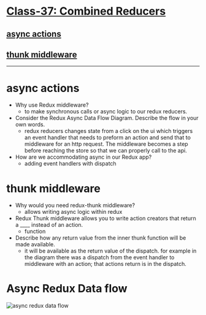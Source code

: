 # [Class-37: Combined Reducers ](/README.md)

## [async actions](https://redux.js.org/tutorials/fundamentals/part-6-async-logic)

## [thunk middleware](https://github.com/reduxjs/redux-thunk)

<hr>

# async actions
- Why use Redux middleware?
  - to make synchronous calls or async logic to our redux reducers. 
- Consider the Redux Async Data Flow Diagram. Describe the flow in your own words.
  - redux reducers changes state from a click on the ui which triggers an event handler that needs to preform an action and send that to middleware for an http request. The middleware becomes a step before reaching the store so that we can properly call to the api. 
- How are we accommodating async in our Redux app?
  - adding event handlers with dispatch

# thunk middleware
- Why would you need redux-thunk middleware?
  - allows writing async logic within redux 
- Redux Thunk middleware allows you to write action creators that return a ____ instead of an action.
  - function
- Describe how any return value from the inner thunk function will be made available.
  - it will be available as the return value of the dispatch. for example in the diagram there was a dispatch from the event handler to middleware with an action; that actions return is in the dispatch. 



# Async Redux Data flow

 ![async redux data flow](https://d33wubrfki0l68.cloudfront.net/08d01ed85246d3ece01963408572f3f6dfb49d41/4bc12/assets/images/reduxasyncdataflowdiagram-d97ff38a0f4da0f327163170ccc13e80.gif)